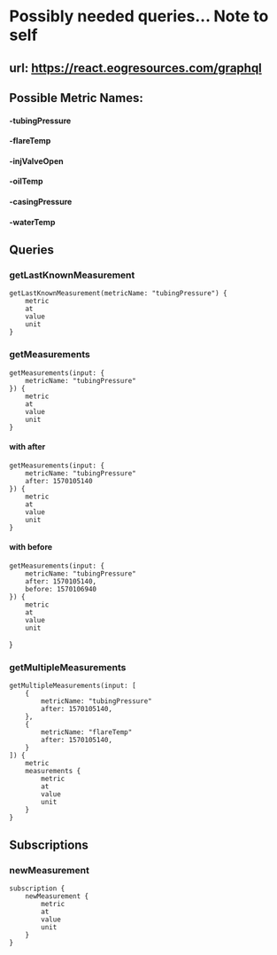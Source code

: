 # Possibly needed queries... Note to self

## url: https://react.eogresources.com/graphql

## Possible Metric Names:
#### -tubingPressure
#### -flareTemp
#### -injValveOpen
#### -oilTemp
#### -casingPressure
#### -waterTemp


## Queries

### getLastKnownMeasurement
    getLastKnownMeasurement(metricName: "tubingPressure") {
        metric
        at
        value
        unit
    }


### getMeasurements
    getMeasurements(input: {
        metricName: "tubingPressure"
    }) {
        metric
        at
        value
        unit
    }
#### with after
    getMeasurements(input: {
        metricName: "tubingPressure"
        after: 1570105140
    }) {
        metric
        at
        value
        unit
    }
#### with before
    getMeasurements(input: {
        metricName: "tubingPressure"
        after: 1570105140,
        before: 1570106940
    }) {
        metric
        at
        value
        unit
  }

### getMultipleMeasurements
    getMultipleMeasurements(input: [
        {
            metricName: "tubingPressure"
            after: 1570105140,
        },
        {
            metricName: "flareTemp"
            after: 1570105140,
        }
    ]) {
        metric
        measurements {
            metric
            at
            value
            unit
        }
    }




## Subscriptions

### newMeasurement
    subscription {
        newMeasurement {
            metric
            at
            value
            unit
        }
    }